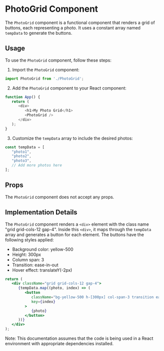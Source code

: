 # PhotoGrid Component

The `PhotoGrid` component is a functional component that renders a grid of buttons, each representing a photo. It uses a constant array named `tempData` to generate the buttons.

## Usage

To use the `PhotoGrid` component, follow these steps:

1. Import the `PhotoGrid` component:

```javascript
import PhotoGrid from './PhotoGrid';
```

2. Add the `PhotoGrid` component to your React component:

```javascript
function App() {
   return (
      <div>
         <h1>My Photo Grid</h1>
         <PhotoGrid />
      </div>
   );
}
```

3. Customize the `tempData` array to include the desired photos:

```javascript
const tempData = [
   "photo1",
   "photo2",
   "photo3",
   // Add more photos here
];
```

## Props

The `PhotoGrid` component does not accept any props.

## Implementation Details

The `PhotoGrid` component renders a `<div>` element with the class name "grid grid-cols-12 gap-4". Inside this `<div>`, it maps through the `tempData` array and generates a button for each element. The buttons have the following styles applied:

- Background color: yellow-500
- Height: 300px
- Column span: 3
- Transition: ease-in-out
- Hover effect: translateY(-2px)

```jsx
return (
   <div className="grid grid-cols-12 gap-4">
      {tempData.map((photo, index) => (
         <button
            className="bg-yellow-500 h-[300px] col-span-3 transition ease-in-out hover:-translate-y-2"
            key={index}
         >
            {photo}
         </button>
      ))}
   </div>
);
```

Note: This documentation assumes that the code is being used in a React environment with appropriate dependencies installed.